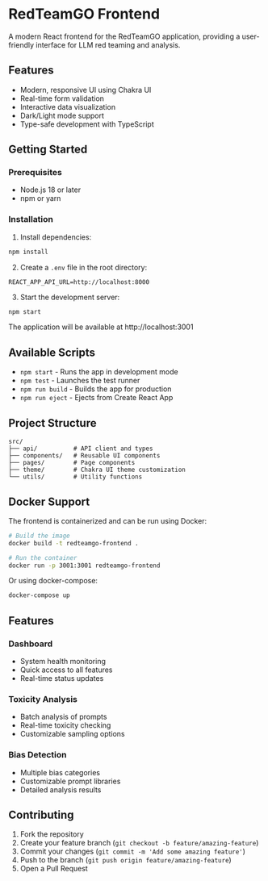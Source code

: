 # RedTeamGO Frontend

A modern React frontend for the RedTeamGO application, providing a user-friendly interface for LLM red teaming and analysis.

## Features

- Modern, responsive UI using Chakra UI
- Real-time form validation
- Interactive data visualization
- Dark/Light mode support
- Type-safe development with TypeScript

## Getting Started

### Prerequisites

- Node.js 18 or later
- npm or yarn

### Installation

1. Install dependencies:
```bash
npm install
```

2. Create a `.env` file in the root directory:
```env
REACT_APP_API_URL=http://localhost:8000
```

3. Start the development server:
```bash
npm start
```

The application will be available at http://localhost:3001

## Available Scripts

- `npm start` - Runs the app in development mode
- `npm test` - Launches the test runner
- `npm run build` - Builds the app for production
- `npm run eject` - Ejects from Create React App

## Project Structure

```
src/
├── api/          # API client and types
├── components/   # Reusable UI components
├── pages/        # Page components
├── theme/        # Chakra UI theme customization
└── utils/        # Utility functions
```

## Docker Support

The frontend is containerized and can be run using Docker:

```bash
# Build the image
docker build -t redteamgo-frontend .

# Run the container
docker run -p 3001:3001 redteamgo-frontend
```

Or using docker-compose:

```bash
docker-compose up
```

## Features

### Dashboard
- System health monitoring
- Quick access to all features
- Real-time status updates

### Toxicity Analysis
- Batch analysis of prompts
- Real-time toxicity checking
- Customizable sampling options

### Bias Detection
- Multiple bias categories
- Customizable prompt libraries
- Detailed analysis results

## Contributing

1. Fork the repository
2. Create your feature branch (`git checkout -b feature/amazing-feature`)
3. Commit your changes (`git commit -m 'Add some amazing feature'`)
4. Push to the branch (`git push origin feature/amazing-feature`)
5. Open a Pull Request